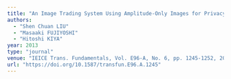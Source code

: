 ```yaml
---
title: "An Image Trading System Using Amplitude-Only Images for Privacy- and Copyright-Protection"
authors:
  - "Shen Chuan LIU"
  - "Masaaki FUJIYOSHI"
  - "Hitoshi KIYA"
year: 2013
type: "journal"
venue: "IEICE Trans. Fundamentals, Vol. E96-A, No. 6, pp. 1245-1252, 2013-06-01."
url: "https://doi.org/10.1587/transfun.E96.A.1245"
---
```

